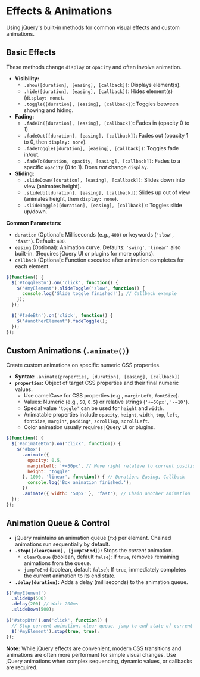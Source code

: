 # Effects & Animations

Using jQuery's built-in methods for common visual effects and custom animations.

## Basic Effects

These methods change `display` or `opacity` and often involve animation.

*   **Visibility:**
    *   `.show([duration], [easing], [callback])`: Displays element(s).
    *   `.hide([duration], [easing], [callback])`: Hides element(s) (`display: none`).
    *   `.toggle([duration], [easing], [callback])`: Toggles between showing and hiding.
*   **Fading:**
    *   `.fadeIn([duration], [easing], [callback])`: Fades in (opacity 0 to 1).
    *   `.fadeOut([duration], [easing], [callback])`: Fades out (opacity 1 to 0, then `display: none`).
    *   `.fadeToggle([duration], [easing], [callback])`: Toggles fade in/out.
    *   `.fadeTo(duration, opacity, [easing], [callback])`: Fades to a specific `opacity` (0 to 1). Does *not* change `display`.
*   **Sliding:**
    *   `.slideDown([duration], [easing], [callback])`: Slides down into view (animates height).
    *   `.slideUp([duration], [easing], [callback])`: Slides up out of view (animates height, then `display: none`).
    *   `.slideToggle([duration], [easing], [callback])`: Toggles slide up/down.

**Common Parameters:**

*   `duration` (Optional): Milliseconds (e.g., `400`) or keywords (`'slow'`, `'fast'`). Default: `400`.
*   `easing` (Optional): Animation curve. Defaults: `'swing'`. `'linear'` also built-in. (Requires jQuery UI or plugins for more options).
*   `callback` (Optional): Function executed after animation completes for each element.

```javascript
$(function() {
  $('#toggleBtn').on('click', function() {
    $('#myElement').slideToggle('slow', function() {
      console.log('Slide toggle finished!'); // Callback example
    });
  });

  $('#fadeBtn').on('click', function() {
    $('#anotherElement').fadeToggle();
  });
});
```

## Custom Animations (`.animate()`)

Create custom animations on specific numeric CSS properties.

*   **Syntax:** `.animate(properties, [duration], [easing], [callback])`
*   **`properties`:** Object of target CSS properties and their final numeric values.
    *   Use camelCase for CSS properties (e.g., `marginLeft`, `fontSize`).
    *   Values: Numeric (e.g., `50`, `0.5`) or relative strings (`'+=50px'`, `'-=10'`).
    *   Special value `'toggle'` can be used for `height` and `width`.
    *   Animatable properties include `opacity`, `height`, `width`, `top`, `left`, `fontSize`, `margin*`, `padding*`, `scrollTop`, `scrollLeft`.
    *   Color animation usually requires jQuery UI or plugins.

```javascript
$(function() {
  $('#animateBtn').on('click', function() {
    $('#box')
      .animate({
        opacity: 0.5,
        marginLeft: '+=50px', // Move right relative to current position
        height: 'toggle'
      }, 1000, 'linear', function() { // Duration, Easing, Callback
        console.log('Box animation finished.');
      })
      .animate({ width: '50px' }, 'fast'); // Chain another animation
  });
});
```

## Animation Queue & Control

*   jQuery maintains an animation queue (`fx`) per element. Chained animations run sequentially by default.
*   **`.stop([clearQueue], [jumpToEnd])`:** Stops the *current* animation.
    *   `clearQueue` (boolean, default `false`): If `true`, removes remaining animations from the queue.
    *   `jumpToEnd` (boolean, default `false`): If `true`, immediately completes the current animation to its end state.
*   **`.delay(duration)`:** Adds a delay (milliseconds) to the animation queue.

```javascript
$('#myElement')
  .slideUp(500)
  .delay(200) // Wait 200ms
  .slideDown(500);

$('#stopBtn').on('click', function() {
  // Stop current animation, clear queue, jump to end state of current animation
  $('#myElement').stop(true, true);
});
```

**Note:** While jQuery effects are convenient, modern CSS transitions and animations are often more performant for simple visual changes. Use jQuery animations when complex sequencing, dynamic values, or callbacks are required.
